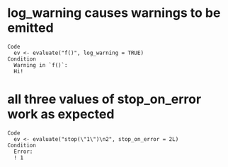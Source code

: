 # log_warning causes warnings to be emitted

    Code
      ev <- evaluate("f()", log_warning = TRUE)
    Condition
      Warning in `f()`:
      Hi!

# all three values of stop_on_error work as expected

    Code
      ev <- evaluate("stop(\"1\")\n2", stop_on_error = 2L)
    Condition
      Error:
      ! 1

